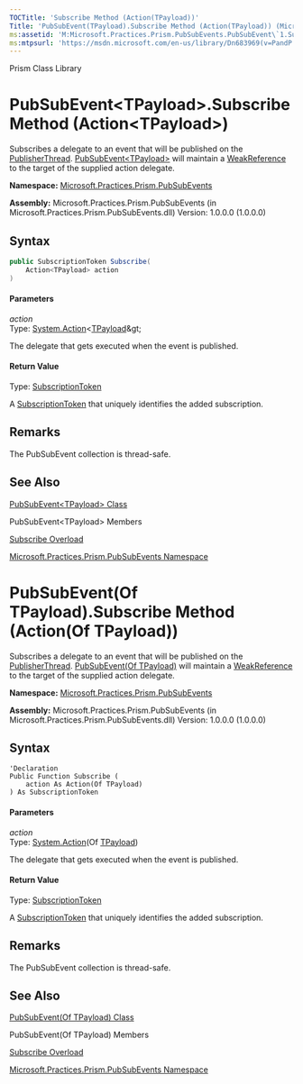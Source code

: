 ```yaml
---
TOCTitle: 'Subscribe Method (Action(TPayload))'
Title: 'PubSubEvent(TPayload).Subscribe Method (Action(TPayload)) (Microsoft.Practices.Prism.PubSubEvents)'
ms:assetid: 'M:Microsoft.Practices.Prism.PubSubEvents.PubSubEvent\`1.Subscribe(System.Action{\`0})'
ms:mtpsurl: 'https://msdn.microsoft.com/en-us/library/Dn683969(v=PandP.50)'
---
```


Prism Class Library

# PubSubEvent&lt;TPayload&gt;.Subscribe Method (Action&lt;TPayload&gt;)

Subscribes a delegate to an event that will be published on the [PublisherThread](https://msdn.microsoft.com/en-us/library/microsoft.practices.prism.pubsubevents.threadoption(v=pandp.50)). [PubSubEvent&lt;TPayload&gt;](https://msdn.microsoft.com/en-us/library/dn736103(v=pandp.50)) will maintain a [WeakReference](http://msdn2.microsoft.com/en-us/library/hbh8w2zd) to the target of the supplied action delegate.

**Namespace:** [Microsoft.Practices.Prism.PubSubEvents](https://msdn.microsoft.com/en-us/library/microsoft.practices.prism.pubsubevents(v=pandp.50))

**Assembly:** Microsoft.Practices.Prism.PubSubEvents (in Microsoft.Practices.Prism.PubSubEvents.dll) Version: 1.0.0.0 (1.0.0.0)

## Syntax

```C#
public SubscriptionToken Subscribe(
	Action<TPayload> action
)
```

#### Parameters

*action*  
Type: [System.Action](http://msdn2.microsoft.com/en-us/library/018hxwa8)&lt;[TPayload](https://msdn.microsoft.com/en-us/library/dn736103(v=pandp.50))&gt;

The delegate that gets executed when the event is published.

#### Return Value

Type: [SubscriptionToken](https://msdn.microsoft.com/en-us/library/microsoft.practices.prism.pubsubevents.subscriptiontoken(v=pandp.50))

A [SubscriptionToken](https://msdn.microsoft.com/en-us/library/microsoft.practices.prism.pubsubevents.subscriptiontoken(v=pandp.50)) that uniquely identifies the added subscription.

## Remarks

<span id="remarksToggle"></span> The PubSubEvent collection is thread-safe.

## See Also

<span id="seeAlsoToggle"></span>
[PubSubEvent&lt;TPayload&gt; Class](https://msdn.microsoft.com/en-us/library/dn736103(v=pandp.50))

PubSubEvent&lt;TPayload&gt; Members

[Subscribe Overload](https://msdn.microsoft.com/en-us/library/dn736298(v=pandp.50))

[Microsoft.Practices.Prism.PubSubEvents Namespace](https://msdn.microsoft.com/en-us/library/microsoft.practices.prism.pubsubevents(v=pandp.50))

# PubSubEvent(Of TPayload).Subscribe Method (Action(Of TPayload))

Subscribes a delegate to an event that will be published on the [PublisherThread](https://msdn.microsoft.com/en-us/library/microsoft.practices.prism.pubsubevents.threadoption(v=pandp.50)). [PubSubEvent(Of TPayload)](https://msdn.microsoft.com/en-us/library/dn736103(v=pandp.50)) will maintain a [WeakReference](http://msdn2.microsoft.com/en-us/library/hbh8w2zd) to the target of the supplied action delegate.

**Namespace:** [Microsoft.Practices.Prism.PubSubEvents](https://msdn.microsoft.com/en-us/library/microsoft.practices.prism.pubsubevents(v=pandp.50))

**Assembly:** Microsoft.Practices.Prism.PubSubEvents (in Microsoft.Practices.Prism.PubSubEvents.dll) Version: 1.0.0.0 (1.0.0.0)

## Syntax

```VB
'Declaration
Public Function Subscribe ( 
	action As Action(Of TPayload)
) As SubscriptionToken
```

#### Parameters

*action*  
Type: [System.Action](http://msdn2.microsoft.com/en-us/library/018hxwa8)(Of [TPayload](https://msdn.microsoft.com/en-us/library/dn736103(v=pandp.50)))

The delegate that gets executed when the event is published.

#### Return Value

Type: [SubscriptionToken](https://msdn.microsoft.com/en-us/library/microsoft.practices.prism.pubsubevents.subscriptiontoken(v=pandp.50))

A [SubscriptionToken](https://msdn.microsoft.com/en-us/library/microsoft.practices.prism.pubsubevents.subscriptiontoken(v=pandp.50)) that uniquely identifies the added subscription.

## Remarks

<span id="remarksToggle"></span> The PubSubEvent collection is thread-safe.

## See Also

<span id="seeAlsoToggle"></span>
[PubSubEvent(Of TPayload) Class](https://msdn.microsoft.com/en-us/library/dn736103(v=pandp.50))

PubSubEvent(Of TPayload) Members

[Subscribe Overload](https://msdn.microsoft.com/en-us/library/dn736298(v=pandp.50))

[Microsoft.Practices.Prism.PubSubEvents Namespace](https://msdn.microsoft.com/en-us/library/microsoft.practices.prism.pubsubevents(v=pandp.50))
